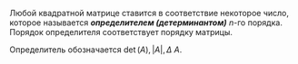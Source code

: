 Любой квадратной матрице ставится в соответствие некоторое число, которое называется ***определителем (детерминантом)*** $n$-го порядка. Порядок определителя соответствует порядку матрицы.

Определитель обозначается $\det(A), |A|, \Delta \ A$.